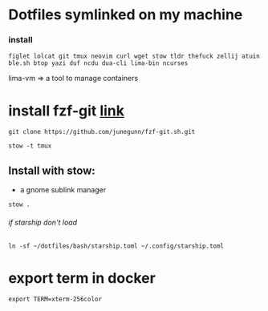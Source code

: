 # Dotfiles symlinked on my machine

### install

```
figlet lolcat git tmux neovim curl wget stow tldr thefuck zellij atuin ble.sh btop yazi duf ncdu dua-cli lima-bin ncurses
```

lima-vm => a tool to manage containers

# install fzf-git [link](https://www.josean.com/posts/7-amazing-cli-tools)

```
git clone https://github.com/junegunn/fzf-git.sh.git
```

```
stow -t tmux
```

## Install with stow:

- a gnome sublink manager

```
stow .
```

###### if starship don't load

```
ln -sf ~/dotfiles/bash/starship.toml ~/.config/starship.toml
```

# export term in docker

```
export TERM=xterm-256color
```



